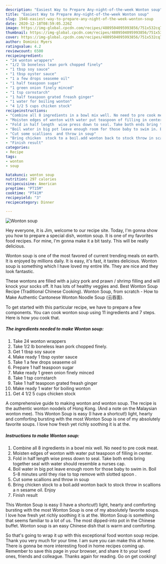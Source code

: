 ```yaml
---
description: "Easiest Way to Prepare Any-night-of-the-week Wonton soup"
title: "Easiest Way to Prepare Any-night-of-the-week Wonton soup"
slug: 1948-easiest-way-to-prepare-any-night-of-the-week-wonton-soup
date: 2020-12-18T08:59:05.226Z
image: https://img-global.cpcdn.com/recipes/4809504095993856/751x532cq70/wonton-soup-recipe-main-photo.jpg
thumbnail: https://img-global.cpcdn.com/recipes/4809504095993856/751x532cq70/wonton-soup-recipe-main-photo.jpg
cover: https://img-global.cpcdn.com/recipes/4809504095993856/751x532cq70/wonton-soup-recipe-main-photo.jpg
author: Dominic Myers
ratingvalue: 4.2
reviewcount: 6500
recipeingredient:
- "24 wonton wrappers"
- "1/2 lb boneless lean pork chopped finely"
- "1 tbsp soy sauce"
- "1 tbsp oyster sauce"
- "1 a few drops seaseme oil"
- "1 half teaspoon sugar"
- "1 green onion finely minced"
- "1 tsp cornstarch"
- "1 half teaspoon grated freash ginger"
- "1 water for boiling wonton"
- "4 1/2 5 cups chicken stock"
recipeinstructions:
- "Combine all 8 ingredients in a bowl mix well. No need to pre cook meat."
- "Moisten edges of wonton with water put teaspoon of filling in center."
- "Fold in half length  wise press down to seal. Take both ends bring together seal with water should resemble a nurses cap."
- "Boil water in big pot leave enough room for those baby to swim in. Boil 5-8 minutes until they rise to top remove with slotted spoon ."
- "Cut some scallions  and throw in soup"
- "Bring chicken  stock to a boil.add wonton back to stock throw in scallions a n sesame oil. Enjoy"
- "Finish result"
categories:
- Recipe
tags:
- wonton
- soup

katakunci: wonton soup 
nutrition: 297 calories
recipecuisine: American
preptime: "PT15M"
cooktime: "PT41M"
recipeyield: "3"
recipecategory: Dinner

---
```



![Wonton soup](https://img-global.cpcdn.com/recipes/4809504095993856/751x532cq70/wonton-soup-recipe-main-photo.jpg)

Hey everyone, it is Jim, welcome to our recipe site. Today, I'm gonna show you how to prepare a special dish, wonton soup. It is one of my favorites food recipes. For mine, I'm gonna make it a bit tasty. This will be really delicious.

Wonton soup is one of the most favored of current trending meals on earth. It is enjoyed by millions daily. It is easy, it's fast, it tastes delicious. Wonton soup is something which I have loved my entire life. They are nice and they look fantastic.

These wontons are filled with a juicy pork and prawn / shrimp filling and will knock your socks off. It has lots of healthy veggies and. Best Wonton Soup Recipe (Traditional Chinese Cooking). Wonton Soup, from scratch - How to Make Authentic Cantonese Wonton Noodle Soup (云吞面).


To get started with this particular recipe, we have to prepare a few components. You can cook wonton soup using 11 ingredients and 7 steps. Here is how you cook that.

<!--inarticleads1-->

##### The ingredients needed to make Wonton soup:

1. Take 24 wonton wrappers
1. Take 1/2 lb boneless lean pork chopped finely.
1. Get 1 tbsp soy sauce
1. Make ready 1 tbsp oyster sauce
1. Take 1 a few drops seaseme oil
1. Prepare 1 half teaspoon sugar
1. Make ready 1 green onion finely minced
1. Take 1 tsp cornstarch
1. Take 1 half teaspoon grated freash ginger
1. Make ready 1 water for boiling wonton
1. Get 4 1/2 5 cups chicken stock


A comprehensive guide to making wonton and wonton soup. The recipe is the authentic wonton noodels of Hong Kong. (And a note on the Malaysian wonton mee). This Wonton Soup is easy (I have a shortcut!) light, hearty and comforting bursting with the most Wonton Soup is one of my absolutely favorite soups. I love how fresh yet richly soothing it is at the. 

<!--inarticleads2-->

##### Instructions to make Wonton soup:

1. Combine all 8 ingredients in a bowl mix well. No need to pre cook meat.
1. Moisten edges of wonton with water put teaspoon of filling in center.
1. Fold in half length  wise press down to seal. Take both ends bring together seal with water should resemble a nurses cap.
1. Boil water in big pot leave enough room for those baby to swim in. Boil 5-8 minutes until they rise to top remove with slotted spoon .
1. Cut some scallions  and throw in soup
1. Bring chicken  stock to a boil.add wonton back to stock throw in scallions a n sesame oil. Enjoy
1. Finish result


This Wonton Soup is easy (I have a shortcut!) light, hearty and comforting bursting with the most Wonton Soup is one of my absolutely favorite soups. I love how fresh yet richly soothing it is at the. Wonton Soup is something that seems familiar to a lot of us. The most dipped-into pot in the Chinese buffet. Wonton soup is an easy Chinese dish that is warm and comforting. 

So that's going to wrap it up with this exceptional food wonton soup recipe. Thank you very much for your time. I am sure you can make this at home. There is gonna be more interesting food in home recipes coming up. Remember to save this page in your browser, and share it to your loved ones, friends and colleague. Thanks again for reading. Go on get cooking!
